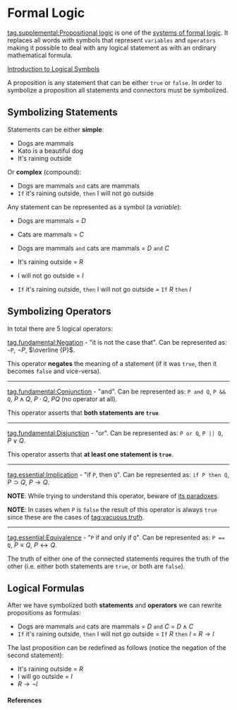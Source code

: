 # Formal Logic

[tag.supplemental:Propositional logic](https://en.wikipedia.org/wiki/Propositional_calculus)
is one of the [systems of formal
logic](https://en.wikipedia.org/wiki/Logic#Systems_of_formal_logic). It replaces
all words with symbols that represent `variables` and `operators` making it
possible to deal with any logical statement as with an ordinary mathematical
formula.

[Introduction to Logical Symbols](youtube://kVbTXla7dQc)

A proposition is any statement that can be either `true` or `false`. In order to
symbolize a proposition all statements and connectors must be symbolized.

## Symbolizing Statements

Statements can be either **simple**:
- Dogs are mammals
- Kato is a beautiful dog
- It's raining outside

Or **complex** (compound):
- Dogs are mammals `and` cats are mammals
- `If` it's raining outside, `then` I will not go outside

Any statement can be represented as a symbol (a *variable*):
- Dogs are mammals = $D$
- Cats are mammals = $C$
- Dogs are mammals `and` cats are mammals = $D$ `and` $C$


- It's raining outside = $R$
- I will not go outside = $I$
- `If` it's raining outside, `then` I will not go outside = `If` $R$ `then` $I$

## Symbolizing Operators

In total there are 5 logical operators:

[tag.fundamental:Negation](https://en.wikipedia.org/wiki/Negation) - "it is not the case
that".
Can be represented as: `~P`, $\neg P$, $\overline {P}$.

This operator **negates** the meaning of a statement (if it was `true`, then it
becomes `false` and vice-versa).

---

[tag.fundamental:Conjunction](https://en.wikipedia.org/wiki/Logical_conjunction) - "and".
Can be represented as: `P and Q`, `P && Q`, $P \land Q$, $P \cdot Q$, $PQ$ (no
operator at all).

This operator asserts that **both statements are `true`**.

---

[tag.fundamental:Disjunction](https://en.wikipedia.org/wiki/Logical_disjunction) - "or".
Can be represented as: `P or Q`, `P || Q`, $P \lor Q$.

This operator asserts that **at least one statement is `true`**.

---

[tag.essential:Implication](https://en.wikipedia.org/wiki/Material_conditional) - "if
`P`, then `Q`".
Can be represented as: `if P then Q`, $P \supset Q$, $P \rightarrow Q$.

**NOTE**: While trying to understand this operator, beware of [its
paradoxes](https://en.wikipedia.org/wiki/Paradoxes_of_material_implication).

**NOTE**: In cases when `P` is `false` the result of this operator is always `true` since
these are the cases of [tag:vacuous
truth](https://en.wikipedia.org/wiki/Vacuous_truth).

---

[tag.essential:Equivalence](https://en.wikipedia.org/wiki/If_and_only_if) - "`P`
if and only if `Q`".
Can be represented as: `P == Q`, $P \equiv Q$, $P \leftrightarrow Q$.

The truth of either one of the connected statements requires the truth of the
other (i.e. either both statements are `true`, or both are `false`).

## Logical Formulas

After we have symbolized both **statements** and **operators** we can rewrite
propositions as formulas:

- Dogs are mammals `and` cats are mammals = $D$ `and` $C$ = $D \land C$
- `If` it's raining outside, `then` I will not go outside = `If` $R$ `then` $I$
  = $R \rightarrow I$

The last proposition can be redefined as follows (notice the negation of the
second statement):
- It's raining outside = $R$
- I will go outside = $I$
- $R \rightarrow \neg I$

#### References

[^Video 1]: A Little Bit of Philosophy. _Introduction to Logical Symbols_
[tag.image/youtube:Open Video](https://www.youtube.com/watch?v=kVbTXla7dQc)
